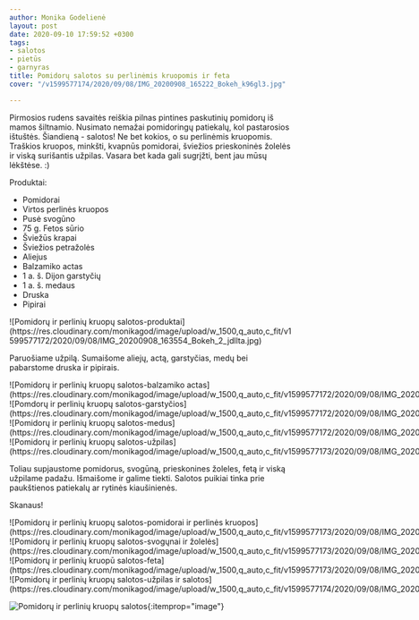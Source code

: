 ```yaml
---
author: Monika Godelienė
layout: post
date: 2020-09-10 17:59:52 +0300
tags:
- salotos
- pietūs
- garnyras
title: Pomidorų salotos su perlinėmis kruopomis ir feta
cover: "/v1599577174/2020/09/08/IMG_20200908_165222_Bokeh_k96gl3.jpg"

---
```

Pirmosios rudens savaitės reiškia pilnas pintines paskutinių pomidorų iš mamos šiltnamio. Nusimato nemažai pomidoringų patiekalų, kol pastarosios ištuštės. Šiandieną - salotos! Ne bet kokios, o su perlinėmis kruopomis. Traškios kruopos, minkšti, kvapnūs pomidorai, šviežios prieskoninės žolelės ir viską surišantis užpilas. Vasara bet kada gali sugrįžti, bent jau mūsų lėkštėse. :)

Produktai:

* <span itemprop="recipeIngredient">Pomidorai</span>
* <span itemprop="recipeIngredient">Virtos perlinės kruopos</span>
* <span itemprop="recipeIngredient">Pusė svogūno</span>
* <span itemprop="recipeIngredient">75 g. Fetos sūrio</span>
* <span itemprop="recipeIngredient">Šviežūs krapai</span>
* <span itemprop="recipeIngredient">Šviežios petražolės</span>
* <span itemprop="recipeIngredient">Aliejus</span>
* <span itemprop="recipeIngredient">Balzamiko actas</span>
* <span itemprop="recipeIngredient">1 a. š. Dijon garstyčių</span>
* <span itemprop="recipeIngredient">1 a. š. medaus</span>
* <span itemprop="recipeIngredient">Druska</span>
* <span itemprop="recipeIngredient">Pipirai</span>

<div itemprop="recipeInstructions" markdown="1">  
![Pomidorų ir perlinių kruopų salotos-produktai](https://res.cloudinary.com/monikagod/image/upload/w_1500,q_auto,c_fit/v1599577172/2020/09/08/IMG_20200908_163554_Bokeh_2_jdllta.jpg)

Paruošiame užpilą. Sumaišome aliejų, actą, garstyčias, medų bei pabarstome  druska ir pipirais.

<div class="row">
<div class="six columns" markdown="1">
![Pomidorų ir perlinių kruopų salotos-balzamiko actas](https://res.cloudinary.com/monikagod/image/upload/w_1500,q_auto,c_fit/v1599577172/2020/09/08/IMG_20200908_163347_Bokeh_2_yr89gp.jpg)
</div>
<div class="six columns" markdown="1">
![Pomdorų ir perlinių kruopų salotos-garstyčios](https://res.cloudinary.com/monikagod/image/upload/w_1500,q_auto,c_fit/v1599577172/2020/09/08/IMG_20200908_163717_Bokeh_2_nyhnco.jpg)
</div>
</div>

<div class="row">
<div class="six columns" markdown="1">
![Pomidorų ir perlinių kruopų salotos-medus](https://res.cloudinary.com/monikagod/image/upload/w_1500,q_auto,c_fit/v1599577172/2020/09/08/IMG_20200908_163834_Bokeh_2_r0hoag.jpg)  
</div>
<div class="six columns" markdown="1">
![Pomidorų ir perlinių kruopų salotos-užpilas](https://res.cloudinary.com/monikagod/image/upload/w_1500,q_auto,c_fit/v1599577173/2020/09/08/IMG_20200908_164029_Bokeh_2_yzhgfb.jpg)
</div>
</div>

Toliau supjaustome pomidorus, svogūną, prieskonines žoleles, fetą ir viską užpilame padažu. Išmaišome ir galime tiekti. Salotos puikiai tinka prie paukštienos patiekalų ar rytinės kiaušinienės.  
</div>

Skanaus!

<div class="row">
<div class="six columns" markdown="1">
![Pomidorų ir perlinių kruopų salotos-pomidorai ir perlinės kruopos](https://res.cloudinary.com/monikagod/image/upload/w_1500,q_auto,c_fit/v1599577173/2020/09/08/IMG_20200908_164309_Bokeh_2_cv2ia4.jpg)
</div>
<div class="six columns" markdown="1">
![Pomidorų ir perlinių kruopų salotos-svogųnai ir žolelės](https://res.cloudinary.com/monikagod/image/upload/w_1500,q_auto,c_fit/v1599577173/2020/09/08/IMG_20200908_164427_Bokeh_2_dwjssf.jpg)
</div>
</div>

<div class="row">
<div class="six columns" markdown="1">
![Pomidorų ir perlinių kruopū salotos-feta](https://res.cloudinary.com/monikagod/image/upload/w_1500,q_auto,c_fit/v1599577173/2020/09/08/IMG_20200908_164521_Bokeh_2_isrwvz.jpg)
</div>
<div class="six columns" markdown="1">
![Pomidorų ir perlinių kruopų salotos-užpilas ir salotos](https://res.cloudinary.com/monikagod/image/upload/w_1500,q_auto,c_fit/v1599577174/2020/09/08/IMG_20200908_164553_Bokeh_2_gjslmr.jpg)
</div>
</div>

![Pomidorų ir perlinių kruopų salotos](https://res.cloudinary.com/monikagod/image/upload/w_1500,q_auto,c_fit/v1599577174/2020/09/08/IMG_20200908_165146_Bokeh_2_exugq8.jpg){:itemprop="image"}